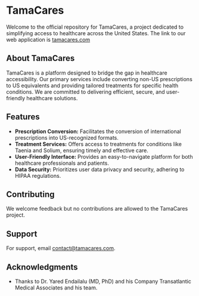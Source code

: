 # TamaCares

Welcome to the official repository for TamaCares, a project dedicated to simplifying access to healthcare across the United States.
The link to our web application is [tamacares.com](https://www.tamacares.com)

## About TamaCares

TamaCares is a platform designed to bridge the gap in healthcare accessibility. Our primary services include converting non-US prescriptions to US equivalents and providing tailored treatments for specific health conditions. We are committed to delivering efficient, secure, and user-friendly healthcare solutions.

## Features

- **Prescription Conversion:** Facilitates the conversion of international prescriptions into US-recognized formats.
- **Treatment Services:** Offers access to treatments for conditions like Taenia and Solium, ensuring timely and effective care.
- **User-Friendly Interface:** Provides an easy-to-navigate platform for both healthcare professionals and patients.
- **Data Security:** Prioritizes user data privacy and security, adhering to HIPAA regulations.

## Contributing

We welcome feedback but no contributions are allowed to the TamaCares project.

## Support

For support, email contact@tamacares.com.

## Acknowledgments

- Thanks to Dr. Yared Endailalu (MD, PhD) and his Company Transatlantic Medical Associates and his team.
